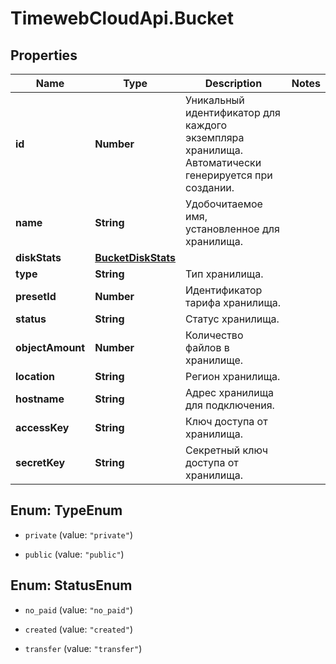 # TimewebCloudApi.Bucket

## Properties

Name | Type | Description | Notes
------------ | ------------- | ------------- | -------------
**id** | **Number** | Уникальный идентификатор для каждого экземпляра хранилища. Автоматически генерируется при создании. | 
**name** | **String** | Удобочитаемое имя, установленное для хранилища. | 
**diskStats** | [**BucketDiskStats**](BucketDiskStats.md) |  | 
**type** | **String** | Тип хранилища. | 
**presetId** | **Number** | Идентификатор тарифа хранилища. | 
**status** | **String** | Статус хранилища. | 
**objectAmount** | **Number** | Количество файлов в хранилище. | 
**location** | **String** | Регион хранилища. | 
**hostname** | **String** | Адрес хранилища для подключения. | 
**accessKey** | **String** | Ключ доступа от хранилища. | 
**secretKey** | **String** | Секретный ключ доступа от хранилища. | 



## Enum: TypeEnum


* `private` (value: `"private"`)

* `public` (value: `"public"`)





## Enum: StatusEnum


* `no_paid` (value: `"no_paid"`)

* `created` (value: `"created"`)

* `transfer` (value: `"transfer"`)




